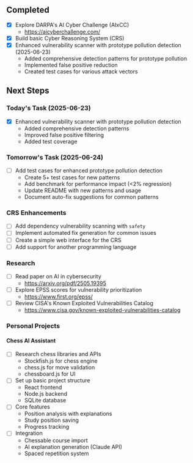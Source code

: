 ## Completed
- [x] Explore DARPA's AI Cyber Challenge (AIxCC)
  - https://aicyberchallenge.com/
- [x] Build basic Cyber Reasoning System (CRS)
- [x] Enhanced vulnerability scanner with prototype pollution detection (2025-06-23)
  - Added comprehensive detection patterns for prototype pollution
  - Implemented false positive reduction
  - Created test cases for various attack vectors

## Next Steps
### Today's Task (2025-06-23)
- [x] Enhanced vulnerability scanner with prototype pollution detection
  - Added comprehensive detection patterns
  - Improved false positive filtering
  - Added test coverage

### Tomorrow's Task (2025-06-24)
- [ ] Add test cases for enhanced prototype pollution detection
  - Create 5+ test cases for new patterns
  - Add benchmark for performance impact (<2% regression)
  - Update README with new patterns and usage
  - Document auto-fix suggestions for common patterns

### CRS Enhancements
- [ ] Add dependency vulnerability scanning with `safety`
- [ ] Implement automated fix generation for common issues
- [ ] Create a simple web interface for the CRS
- [ ] Add support for another programming language

### Research
- [ ] Read paper on AI in cybersecurity
  - https://arxiv.org/pdf/2505.19395
- [ ] Explore EPSS scores for vulnerability prioritization
  - https://www.first.org/epss/
- [ ] Review CISA's Known Exploited Vulnerabilities Catalog
  - https://www.cisa.gov/known-exploited-vulnerabilities-catalog

### Personal Projects
#### Chess AI Assistant
- [ ] Research chess libraries and APIs
  - Stockfish.js for chess engine
  - chess.js for move validation
  - chessboard.js for UI
- [ ] Set up basic project structure
  - React frontend
  - Node.js backend
  - SQLite database
- [ ] Core features
  - Position analysis with explanations
  - Study position saving
  - Progress tracking
- [ ] Integration
  - Chessable course import
  - AI explanation generation (Claude API)
  - Spaced repetition system
